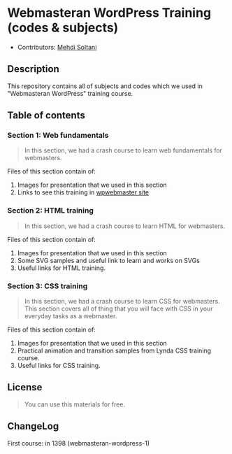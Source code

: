 # Webmasteran WordPress Training (codes & subjects)

* Contributors: [Mehdi Soltani](https://github.com/msn60)



## Description
This repository contains all of subjects and codes which we used in "Webmasteran WordPress" training course.


## Table of contents

### Section 1: Web fundamentals 

> In this section, we had a crash course to learn web fundamentals for webmasters. 

Files of this section contain of:
1. Images for presentation that we used in this section
2. Links to see this training in [wpwebmaster site](https://wpwebmaster.ir)


### Section 2: HTML training

> In this section, we had a crash course to learn HTML for webmasters. 

Files of this section contain of: 
1. Images for presentation that we used in this section
2. Some SVG samples and useful link to learn and works on SVGs
3. Useful links for HTML training. 

### Section 3: CSS training

> In this section, we had a crash course to learn CSS for webmasters. 
This section covers all of thing that you will face with CSS in your everyday tasks as a webmaster.

Files of this section contain of: 
1. Images for presentation that we used in this section
2. Practical animation and transition samples from Lynda CSS training course.
3. Useful links for CSS training.


## License
> You can use this materials for free.

## ChangeLog

First course: in 1398 (webmasteran-wordpress-1)